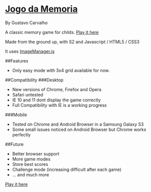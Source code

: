 [Jogo da Memoria](http://gfcarvalho.github.io/memory-game)
===================

By Gustavo Carvalho

A classic memory game for childs. [Play it here](http://gustavocarvalho.eti.br/memory-game)

Made from the ground up, with S2 and Javascript / HTML5 / CSS3

It uses [ImageManager.js](http://gfcarvalho.github.io/ImageManager.js)

##Features
- Only easy mode with 3x4 grid available for now.

##Compatibility
###Desktop
- New versions of Chrome, Firefox and Opera
- Safari untested
- IE 10 and 11 dont display the game correctly
- Full Compatibility with IE is a working progress

###Mobile
- Tested on Chrome and Android Browser in a Samsung Galaxy S3
- Some small issues noticed on Android Browser but Chrome works perfectly

##Future
- Better browser support
- More game modes
- Store best scores
- Challenge mode (increasing difficult after each game)
- ... and much more


[Play it here](http://gustavocarvalho.eti.br/memory-game)
